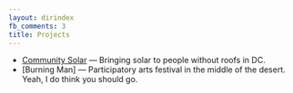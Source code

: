 ```yaml
---
layout: dirindex
fb_comments: 3
title: Projects
---
```


- [Community Solar](districtcommunity.solar) — Bringing solar to people without roofs in DC.
- [Burning Man] — Participatory arts festival in the middle of the desert. Yeah, I do think you should go.



##

